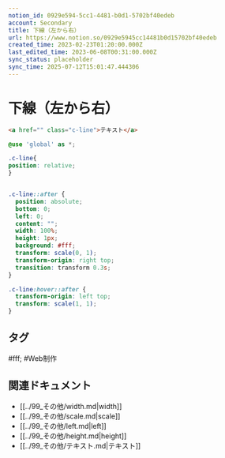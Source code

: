 ```yaml
---
notion_id: 0929e594-5cc1-4481-b0d1-5702bf40edeb
account: Secondary
title: 下線（左から右）
url: https://www.notion.so/0929e5945cc14481b0d15702bf40edeb
created_time: 2023-02-23T01:20:00.000Z
last_edited_time: 2023-06-08T00:31:00.000Z
sync_status: placeholder
sync_time: 2025-07-12T15:01:47.444306
---
```

# 下線（左から右）

```html
<a href="" class="c-line">テキスト</a>
```
```scss
@use 'global' as *;

.c-line{
position: relative;
}


.c-line::after {
  position: absolute;
  bottom: 0;
  left: 0;
  content: "";
  width: 100%;
  height: 1px;
  background: #fff;
  transform: scale(0, 1);
  transform-origin: right top;
  transition: transform 0.3s;
}

.c-line:hover::after {
  transform-origin: left top;
  transform: scale(1, 1);
}
```

## タグ

#fff; #Web制作 

## 関連ドキュメント

- [[../99_その他/width.md|width]]
- [[../99_その他/scale.md|scale]]
- [[../99_その他/left.md|left]]
- [[../99_その他/height.md|height]]
- [[../99_その他/テキスト.md|テキスト]]
